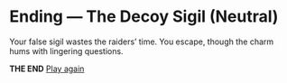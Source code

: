 # Ending — The Decoy Sigil (Neutral)

Your false sigil wastes the raiders’ time. You escape, though the charm hums with lingering questions.

**THE END**
[Play again](../_start-here.md)
